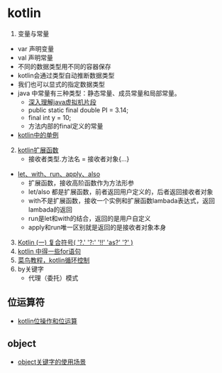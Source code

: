 # kotlin
1. 变量与常量
  - var 声明变量
  - val 声明常量
  - 不同的数据类型用不同的容器保存
  - kotlin会通过类型自动推断数据类型
  - 我们也可以显式的指定数据类型
- java 中常量有三种类型：静态常量、成员常量和局部常量。
    - [深入理解java虚拟机片段](https://www.cnblogs.com/syp172654682/p/8082625.html)
    - public static final double PI = 3.14;
    - final int y = 10;
    - 方法内部的final定义的常量
- [kotlin中的单例](https://www.jianshu.com/p/5797b3d0ebd0)
2. [kotlin扩展函数](https://blog.csdn.net/u013064109/article/details/79968846)
    - 接收者类型.方法名 = 接收者对象{...}
- [let、with、run、apply、also](https://blog.csdn.net/u013064109/article/details/78786646)
    - 扩展函数，接收高阶函数作为方法形参
    - let/also 都是扩展函数，前者返回用户定义的，后者返回接收者对象
    - with不是扩展函数，接收一个实例和扩展函数lambada表达式，返回lambada的返回
    - run是let和with的结合，返回的是用户自定义
    - apply和run唯一区别就是返回的是接收者对象本身
3.  [Kotlin (一) 复合符号( '?.' '?:' '!!' 'as?' '?' )](https://blog.csdn.net/lckj686/article/details/80448471)
4.  [kotlin 中得一些for语句](https://www.jianshu.com/p/27646c6561a7)
5.  [菜鸟教程，kotlin循环控制](https://www.runoob.com/kotlin/kotlin-loop-control.html)
6. by关键字
    - 代理（委托）模式

## 位运算符
- [kotlin位操作和位运算](https://blog.csdn.net/jdsjlzx/article/details/108606777)

## object
- [object关键字的使用场景](https://blog.csdn.net/xlh1191860939/article/details/79460601)
